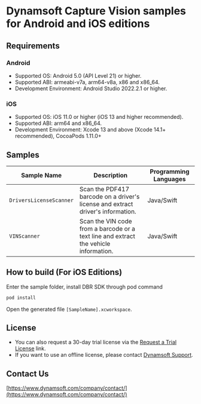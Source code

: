 # Dynamsoft Capture Vision samples for Android and iOS editions

## Requirements

### Android

- Supported OS: Android 5.0 (API Level 21) or higher.
- Supported ABI: armeabi-v7a, arm64-v8a, x86 and x86_64.
- Development Environment: Android Studio 2022.2.1 or higher.

### iOS

- Supported OS: iOS 11.0 or higher (iOS 13 and higher recommended).
- Supported ABI: arm64 and x86_64.
- Development Environment: Xcode 13 and above (Xcode 14.1+ recommended), CocoaPods 1.11.0+

## Samples

| Sample Name | Description | Programming Languages |
| ----------- | ----------- | --------------------- |
| `DriversLicenseScanner` | Scan the PDF417 barcode on a driver's license and extract driver's information. | Java/Swift |
| `VINScanner` | Scan the VIN code from a barcode or a text line and extract the vehicle information. | Java/Swift |

## How to build (For iOS Editions)

Enter the sample folder, install DBR SDK through pod command

```bash
pod install
```

Open the generated file `[SampleName].xcworkspace`.

## License

- You can also request a 30-day trial license via the [Request a Trial License](https://www.dynamsoft.com/customer/license/trialLicense?product=cvs&utm_source=github&package=mobile) link.
- If you want to use an offline license, please contact [Dynamsoft Support](https://www.dynamsoft.com/company/contact/).

## Contact Us

[https://www.dynamsoft.com/company/contact/](https://www.dynamsoft.com/company/contact/)
